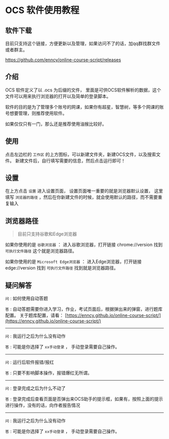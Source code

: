 # OCS 软件使用教程

## 软件下载

目前只支持这个链接，方便更新以及管理，如果访问不了的话，加qq群找群文件或者群主。

https://github.com/enncy/online-course-script/releases

## 介绍

OCS 软件定义了以 .ocs 为后缀的文件， 里面是可供OCS软件解析的数据，这个文件可以用来执行浏览器的打开以及简单的登录脚本。

软件的目的是为了管理多个账号的网课，如果你有超星，智慧树，等多个网课的账号想要管理，则推荐使用软件。

如果仅仅只有一门，那么还是推荐使用油猴比较好。

## 使用

点击左边栏的 `工作区` 的上方图标，可以新建文件夹，新建OCS文件，以及搜索文件。 新建文件后，自行填写需要的信息，然后点击运行即可！

## 设置

在上方点击 `设置` 进入设置页面， 设置页面唯一重要的就是浏览器默认设置， 这里填写 `浏览器的路径` ，然后在你新建文件的时候，就会使用默认的路径，而不需要重复输入

## 浏览器路径

> 目前只支持谷歌和Edge浏览器

如果你使用的是 `谷歌浏览器` ： 进入谷歌浏览器，打开链接 chrome://version   找到 `可执行文件路径` 这个就是浏览器路径。


如果你使用的是 `Microsoft Edge浏览器` ： 进入Edge浏览器，打开链接 edge://version  找到 `可执行文件路径` 找到就是浏览器路径。
  
## 疑问解答


`问` : 如何使用自动答题

`答` : 自动答题需要你进入学习，作业，考试页面后，根据弹出来的弹窗，进行题库配置。 关于题库配置，请看： [https://enncy.github.io/online-course-script/](https://enncy.github.io/online-course-script/)

****

`问` : 我运行之后为什么没有动作

`答` : 可能是你选择了 `xx手动登录` ， 手动登录需要自己操作。

****

`问` : 运行后软件报错/报红

`答` : 只要不影响脚本操作，报错爆红无所谓。

****

`问` : 登录完成之后为什么不动了

`答` : 登录完成后查看页面是否弹出来OCS助手的提示框，如果有，按照上面的提示进行操作，没有的话，向作者报告情况

****

`问` : 我运行之后为什么没有动作

`答` : 可能是你选择了 `xx手动登录` ， 手动登录需要自己操作。
